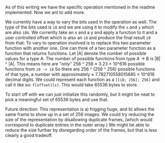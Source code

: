 As of this writing we have the specific operation mentioned in the readme implemented. Now we ant to add more.

We currently have a way to vary the bits used in the operation as well. The type of the bits used is `i8` and we are using it to modify the `x` and `y` which are also `i8`s. We currently take an x and a y and apply a function to it and a user controlled offset which is also an `i8` and produce the final result `i8` from that. To vary to operation involved is to replace this two parameter function with another one. One can think of a two parameter function as a function that returns functions. Let |A| denote the number of possible values for a type A. The number of possible functions from type A -> B is |B| ^ |A|. This means here are "only" 256 ^ 256 ≈ 3.23 × 10^616 possible functions from `i8 -> i8` So there are 256 ^ (256 ^ 256) possible functions of that type, a number with approximately ≈ 7.782710558015685 × 10^616 decimal digits. We could represent each function as a `[[i8; 256]; 256]` and call it like so: `f[offset][x]`. This would take 65536 bytes to store.

To start off with we can just initialize this randomly, but it might be neat to pick a meaningful set of 65536 bytes and use that.

Future direction: This representation is a) frigging huge, and b) allows the same frame to show up in a set of 256 images. We could try reducing the size of the representation by disallowing duplicate frames, (which would correspond to duplicate entries in the outer array.) We might be able to reduce the size further by disregarding order of the frames, but that is less clearly a good tradeoff.
